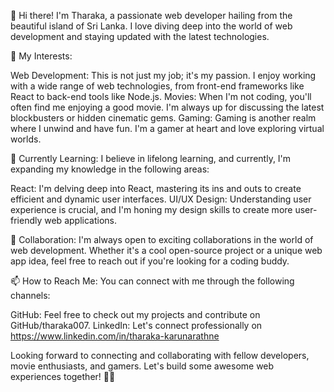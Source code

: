 👋 Hi there! I'm Tharaka, a passionate web developer hailing from the beautiful island of Sri Lanka. I love diving deep into the world of web development and staying updated with the latest technologies.

👀 My Interests:

Web Development: This is not just my job; it's my passion. I enjoy working with a wide range of web technologies, from front-end frameworks like React to back-end tools like Node.js.
Movies: When I'm not coding, you'll often find me enjoying a good movie. I'm always up for discussing the latest blockbusters or hidden cinematic gems.
Gaming: Gaming is another realm where I unwind and have fun. I'm a gamer at heart and love exploring virtual worlds.

🌱 Currently Learning:
I believe in lifelong learning, and currently, I'm expanding my knowledge in the following areas:

React: I'm delving deep into React, mastering its ins and outs to create efficient and dynamic user interfaces.
UI/UX Design: Understanding user experience is crucial, and I'm honing my design skills to create more user-friendly web applications.

💞️ Collaboration:
I'm always open to exciting collaborations in the world of web development. Whether it's a cool open-source project or a unique web app idea, feel free to reach out if you're looking for a coding buddy.

📫 How to Reach Me:
You can connect with me through the following channels:

GitHub: Feel free to check out my projects and contribute on GitHub/tharaka007.
LinkedIn: Let's connect professionally on https://www.linkedin.com/in/tharaka-karunarathne

Looking forward to connecting and collaborating with fellow developers, movie enthusiasts, and gamers. Let's build some awesome web experiences together! 🚀✨
